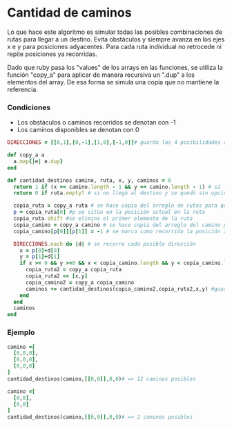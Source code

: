 # Cantidad de caminos
Lo que hace este algoritmo es simular todas las posibles combinaciones de rutas para llegar a un destino. Evita obstáculos y siempre avanza en los ejes x e y para posiciones adyacentes. Para cada ruta individual no retrocede ni repite posiciones ya recorridas.

Dado que ruby pasa los "values" de los arrays en las funciones, se utiliza la función "copy_a" para aplicar de manera recursiva un ".dup" a los elementos del array. De esa forma se simula una copia que no mantiene la referencia.

### Condiciones
* Los obstáculos o caminos recorridos se denotan con -1
* Los caminos disponibles se denotan con 0

```ruby
DIRECCIONES = [[0,1],[0,-1],[1,0],[-1,0]]# guarda las 4 posibilidades de movimientos ↓, ↑, →, ←

def copy_a a 
  a.map{|e| e.dup}
end

def cantidad_destinos camino, ruta, x, y, caminos = 0
  return 1 if (x == camino.length - 1 && y == camino.length - 1) # si llegó al destino retorna 1, pues encontró un camino válido
  return 0 if ruta.empty? # si no llegó al destino y se quedó sin opciones, retorna 0 pues no encontró camino válido

  copia_ruta = copy_a ruta # se hace copia del arreglo de rutas para que las modificaciones no se repliquen a otros niveles de recursión
  p = copia_ruta[0] #p se sitúa en la posición actual en la ruta
  copia_ruta.shift #se elimina el primer elemento de la ruta
  copia_camino = copy_a camino # se hace copia del arreglo del camino para que las modificaciones no se repliquen a otros niveles de recursión
  copia_camino[p[0]][p[1]] = -1 # se marca como recorrida la posición actual, solo para este nivel de profundidad

  DIRECCIONES.each do |d| # se recorre cada posible dirección
    x = p[0]+d[0]
    y = p[1]+d[1]
    if x >= 0 && y >=0 && x < copia_camino.length && y < copia_camino.length && copia_camino[x][y] != -1 # si es una posición valida, lo agrega al arreglo de rutas
      copia_ruta2 = copy_a copia_ruta
      copia_ruta2 << [x,y]
      copia_camino2 = copy_a copia_camino
      caminos += cantidad_destinos(copia_camino2,copia_ruta2,x,y) #guarda en caminos todos los retornos de las rutas recorridas
    end
  end
  caminos
end
```
### Ejemplo
```ruby
camino =[
  [0,0,0],
  [0,0,0],
  [0,0,0]
]
cantidad_destinos(camino,[[0,0]],0,0)# => 12 caminos posibles

camino =[
  [0,0],
  [0,0]
]
cantidad_destinos(camino,[[0,0]],0,0)# => 2 caminos posibles
```
